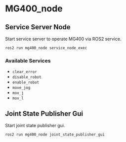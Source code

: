# MG400_node

## Service Server Node

Start service server to operate MG400 via ROS2 service.

```bash
ros2 run mg400_node service_node_exec
```

### Available Services

- `clear_error`
- `disable_robot`
- `enable_robot`
- `move_jog`
- `mov_j`
- `mov_l`

## Joint State Publisher Gui

Start joint state publisher gui.

```bash
ros2 run mg400_node joint_state_publisher_gui
```
